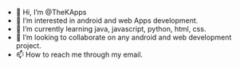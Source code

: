- 👋 Hi, I’m @TheKApps
- 👀 I’m interested in android and web Apps development.
- 🌱 I’m currently learning java, javascript, python, html, css.
- 💞️ I’m looking to collaborate on any android and web development project.
- 📫 How to reach me through my email.

<!---
TheKApps/TheKApps is a ✨ special ✨ repository because its `README.md` (this file) appears on your GitHub profile.
You can click the Preview link to take a look at your changes.
--->
